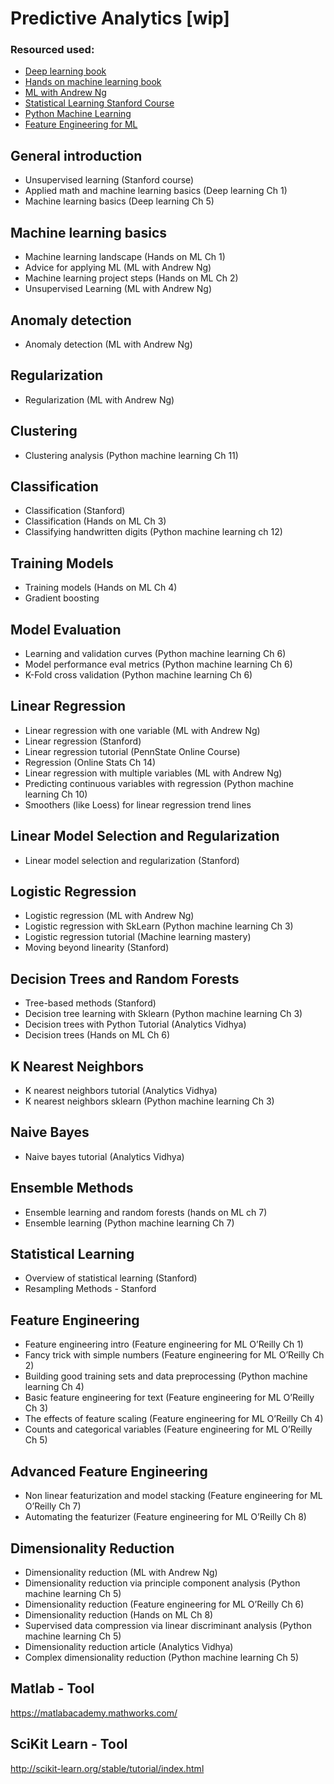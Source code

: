 
# Predictive Analytics [wip]

### Resourced used:
- [Deep learning book](https://github.com/janishar/mit-deep-learning-book-pdf)
- [Hands on machine learning book](https://www.amazon.com/_/dp/1491962291)
- [ML with Andrew Ng](https://www.class-central.com/mooc/835/coursera-machine-learning)
- [Statistical Learning Stanford Course](http://online.stanford.edu/course/statistical-learning-self-paced)
- [Python Machine Learning](http://liuchengxu.org/books/src/Machine%20Learning/Python-Machine-Learning.pdf)
- [Feature Engineering for ML](http://shop.oreilly.com/product/0636920049081.do)

## General introduction
- Unsupervised learning (Stanford course)
- Applied math and machine learning basics (Deep learning Ch 1)
- Machine learning basics (Deep learning Ch 5)

## Machine learning basics
- Machine learning landscape (Hands on ML Ch 1)
- Advice for applying ML (ML with Andrew Ng)
- Machine learning project steps (Hands on ML Ch 2)
- Unsupervised Learning (ML with Andrew Ng)

## Anomaly detection
- Anomaly detection (ML with Andrew Ng)

## Regularization
- Regularization (ML with Andrew Ng)

## Clustering
- Clustering analysis (Python machine learning Ch 11)

## Classification
- Classification (Stanford)
- Classification (Hands on ML Ch 3)
- Classifying handwritten digits (Python machine learning ch 12)

## Training Models
- Training models (Hands on ML Ch 4)
- Gradient boosting

## Model Evaluation
- Learning and validation curves (Python machine learning Ch 6)
- Model performance eval metrics (Python machine learning Ch 6)
- K-Fold cross validation (Python machine learning Ch 6)

## Linear Regression
- Linear regression with one variable (ML with Andrew Ng)
- Linear regression (Stanford)
- Linear regression tutorial (PennState Online Course)
- Regression (Online Stats Ch 14)
- Linear regression with multiple variables (ML with Andrew Ng)
- Predicting continuous variables with regression (Python machine learning Ch 10)
- Smoothers (like Loess) for linear regression trend lines

## Linear Model Selection and Regularization
- Linear model selection and regularization (Stanford)

## Logistic Regression
- Logistic regression (ML with Andrew Ng)
- Logistic regression with SkLearn (Python machine learning Ch 3)
- Logistic regression tutorial (Machine learning mastery)
- Moving beyond linearity (Stanford)

## Decision Trees and Random Forests
- Tree-based methods (Stanford)
- Decision tree learning with Sklearn (Python machine learning Ch 3)
- Decision trees with Python Tutorial (Analytics Vidhya)
- Decision trees (Hands on ML Ch 6)

## K Nearest Neighbors
- K nearest neighbors tutorial (Analytics Vidhya)
- K nearest neighbors sklearn (Python machine learning Ch 3)

## Naive Bayes
- Naive bayes tutorial (Analytics Vidhya)

## Ensemble Methods
- Ensemble learning and random forests (hands on ML ch 7)
- Ensemble learning (Python machine learning Ch 7)

## Statistical Learning
- Overview of statistical learning (Stanford)
- Resampling Methods - Stanford

## Feature Engineering
- Feature engineering intro (Feature engineering for ML O’Reilly Ch 1)
- Fancy trick with simple numbers (Feature engineering for ML O’Reilly Ch 2)
- Building good training sets and data preprocessing (Python machine learning Ch 4)
- Basic feature engineering for text (Feature engineering for ML O’Reilly Ch 3)
- The effects of feature scaling (Feature engineering for ML O’Reilly Ch 4)
- Counts and categorical variables (Feature engineering for ML O’Reilly Ch 5)

## Advanced Feature Engineering
- Non linear featurization and model stacking (Feature engineering for ML O’Reilly Ch 7)
- Automating the featurizer (Feature engineering for ML O’Reilly Ch 8)

## Dimensionality Reduction
- Dimensionality reduction (ML with Andrew Ng)
- Dimensionality reduction via principle component analysis (Python machine learning Ch 5)
- Dimensionality reduction (Feature engineering for ML O’Reilly Ch 6)
- Dimensionality reduction (Hands on ML Ch 8)
- Supervised data compression via linear discriminant analysis (Python machine learning Ch 5)
- Dimensionality reduction article (Analytics Vidhya)
- Complex dimensionality reduction (Python machine learning Ch 5)

## Matlab - Tool
https://matlabacademy.mathworks.com/

## SciKit Learn - Tool
http://scikit-learn.org/stable/tutorial/index.html
<!--stackedit_data:
eyJoaXN0b3J5IjpbOTEzMzc2ODg2LC0xODAyNzUxOTY1LDczMD
k5ODExNl19
-->